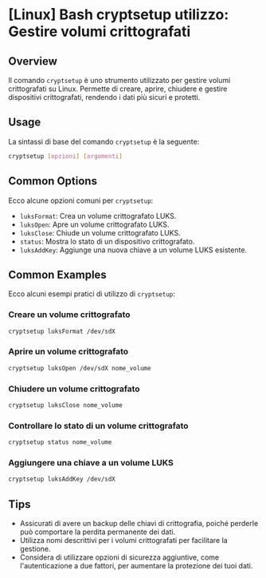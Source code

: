 # [Linux] Bash cryptsetup utilizzo: Gestire volumi crittografati

## Overview
Il comando `cryptsetup` è uno strumento utilizzato per gestire volumi crittografati su Linux. Permette di creare, aprire, chiudere e gestire dispositivi crittografati, rendendo i dati più sicuri e protetti.

## Usage
La sintassi di base del comando `cryptsetup` è la seguente:

```bash
cryptsetup [opzioni] [argomenti]
```

## Common Options
Ecco alcune opzioni comuni per `cryptsetup`:

- `luksFormat`: Crea un volume crittografato LUKS.
- `luksOpen`: Apre un volume crittografato LUKS.
- `luksClose`: Chiude un volume crittografato LUKS.
- `status`: Mostra lo stato di un dispositivo crittografato.
- `luksAddKey`: Aggiunge una nuova chiave a un volume LUKS esistente.

## Common Examples
Ecco alcuni esempi pratici di utilizzo di `cryptsetup`:

### Creare un volume crittografato
```bash
cryptsetup luksFormat /dev/sdX
```

### Aprire un volume crittografato
```bash
cryptsetup luksOpen /dev/sdX nome_volume
```

### Chiudere un volume crittografato
```bash
cryptsetup luksClose nome_volume
```

### Controllare lo stato di un volume crittografato
```bash
cryptsetup status nome_volume
```

### Aggiungere una chiave a un volume LUKS
```bash
cryptsetup luksAddKey /dev/sdX
```

## Tips
- Assicurati di avere un backup delle chiavi di crittografia, poiché perderle può comportare la perdita permanente dei dati.
- Utilizza nomi descrittivi per i volumi crittografati per facilitare la gestione.
- Considera di utilizzare opzioni di sicurezza aggiuntive, come l'autenticazione a due fattori, per aumentare la protezione dei tuoi dati.